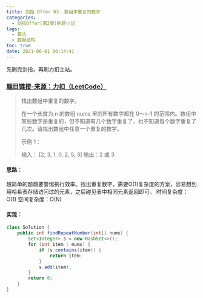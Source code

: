 ```yaml
---
title: 剑指 Offer 03. 数组中重复的数字
categories:
  - 剑指Offer(第2版)刷题小记
tags:
  - 算法
  - 数据结构
toc: true
date: 2021-06-01 00:14:41
---
```


[//]: # (下一行开始到<!--more-->为引文部分，引文会显示在预览中)
先刷完剑指，再刷力扣主站。
<!--more-->
<script id="__bs_script__">//<![CDATA[
    document.write("<script async src='http://HOST:3000/browser-sync/browser-sync-client.js?v=2.26.14'><\/script>".replace("HOST", location.hostname));
//]]></script>

[//]: # (下一行开始为正文)

### [题目链接-来源：力扣（LeetCode）](https://leetcode-cn.com/problems/shu-zu-zhong-zhong-fu-de-shu-zi-lcof)

>找出数组中重复的数字。
>
>在一个长度为 n 的数组 nums 里的所有数字都在 0～n-1 的范围内。数组中某些数字是重复的，但不知道有几个数字重复了，也不知道每个数字重复了几次。请找出数组中任意一个重复的数字。
>
>示例 1：
>
>输入：
>\[2, 3, 1, 0, 2, 5, 3]
>输出：2 或 3 

#### 思路：
越简单的题越要警惕执行效率。找出重复数字，需要O(1)复杂度的方案，容易想到用哈希表存储访问过的元素，之后碰见表中相同元素返回即可。
时间复杂度：O(1)
空间复杂度：O(N)

#### 实现：
```java
class Solution {
    public int findRepeatNumber(int[] nums) {
        Set<Integer> s = new HashSet<>();
        for (int item : nums) {
            if (s.contains(item)) {
                return item;
            }
            s.add(item);
        }
        return 0;
    }
}
```